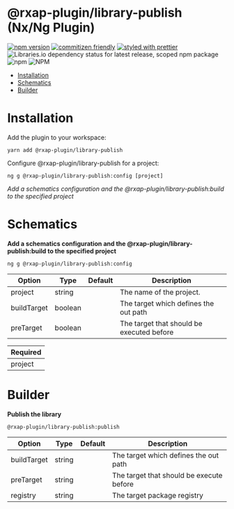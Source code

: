 @rxap-plugin/library-publish (Nx/Ng Plugin)
======

[![npm version](https://img.shields.io/npm/v/@rxap-plugin/library-publish?style=flat-square)](https://www.npmjs.com/package/@rxap-plugin/library-publish)
[![commitizen friendly](https://img.shields.io/badge/commitizen-friendly-brightgreen.svg?style=flat-square)](https://commitizen.github.io/cz-cli/)
[![styled with prettier](https://img.shields.io/badge/styled_with-prettier-ff69b4.svg?style=flat-square)](https://github.com/prettier/prettier)
![Libraries.io dependency status for latest release, scoped npm package](https://img.shields.io/librariesio/release/npm/@rxap-plugin/library-publish)
![npm](https://img.shields.io/npm/dm/@rxap-plugin/library-publish)
![NPM](https://img.shields.io/npm/l/@rxap-plugin/library-publish)

> 

- [Installation](#installation)
- [Schematics](#schematics)
- [Builder](#builder)

# Installation

Add the plugin to your workspace:


```
yarn add @rxap-plugin/library-publish
```


Configure @rxap-plugin/library-publish for a project:

```
ng g @rxap-plugin/library-publish:config [project]
```

*Add a schematics configuration and the @rxap-plugin/library-publish:build to the specified project*

# Schematics


**Add a schematics configuration and the @rxap-plugin/library-publish:build to the specified project**

```
ng g @rxap-plugin/library-publish:config
```

Option | Type | Default | Description
--- | --- | --- | ---
project | string |  | The name of the project.
buildTarget | boolean |  | The target which defines the out path
preTarget | boolean |  | The target that should be executed before

| Required |
| --- |
| project |


# Builder


**Publish the library**

```
@rxap-plugin/library-publish:publish
```

Option | Type | Default | Description
--- | --- | --- | ---
buildTarget | string |  | The target which defines the out path
preTarget | string |  | The target that should be execute before
registry | string |  | The target package registry



